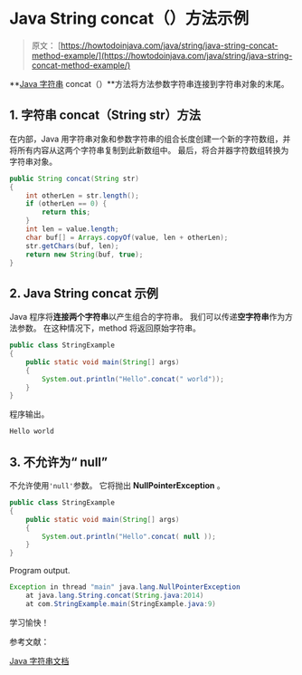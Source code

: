 # Java String concat（）方法示例

> 原文： [https://howtodoinjava.com/java/string/java-string-concat-method-example/](https://howtodoinjava.com/java/string/java-string-concat-method-example/)

**[Java 字符串](https://howtodoinjava.com/java-string/) concat（）**方法将方法参数字符串连接到字符串对象的末尾。

## 1\. 字符串 concat（String str）方法

在内部，Java 用字符串对象和参数字符串的组合长度创建一个新的字符数组，并将所有内容从这两个字符串复制到此新数组中。 最后，将合并器字符数组转换为字符串对象。

```java
public String concat(String str) 
{
    int otherLen = str.length();
    if (otherLen == 0) {
        return this;
    }
    int len = value.length;
    char buf[] = Arrays.copyOf(value, len + otherLen);
    str.getChars(buf, len);
    return new String(buf, true);
}

```

## 2\. Java String concat 示例

Java 程序将**连接两个字符串**以产生组合的字符串。 我们可以传递**空字符串**作为方法参数。 在这种情况下，method 将返回原始字符串。

```java
public class StringExample 
{
    public static void main(String[] args) 
    {
        System.out.println("Hello".concat(" world"));
    }
}

```

程序输出。

```java
Hello world

```

## 3\. 不允许为“ null”

不允许使用`'null'`参数。 它将抛出 **NullPointerException** 。

```java
public class StringExample 
{
    public static void main(String[] args) 
    {
        System.out.println("Hello".concat( null ));
    }
}

```

Program output.

```java
Exception in thread "main" java.lang.NullPointerException
	at java.lang.String.concat(String.java:2014)
	at com.StringExample.main(StringExample.java:9)

```

学习愉快！

参考文献：

[Java 字符串文档](https://docs.oracle.com/javase/10/docs/api/java/lang/String.html)